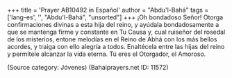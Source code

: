 +++
title = 'Prayer AB10492 in Español'
author = "Abdu'l-Bahá"
tags = ['lang-es', '', "Abdu'l-Bahá", "unsorted"]
+++
¡Oh bondadoso Señor! Otorga confirmaciones divinas a esta hija del reino, y ayúdala bondadosamente a que se mantenga firme y constante en Tu Causa y, cual ruiseñor del rosedal de los misterios, entone melodías en el Reino de Abhá con los más bellos acordes, y traiga con ello alegría a todos. Enaltécela entre las hijas del reino y permítele alcanzar la vida eterna.
Tú eres el Otorgador, el Amoroso.

(Source category: Jóvenes)
(Bahaiprayers.net ID: 11572)
